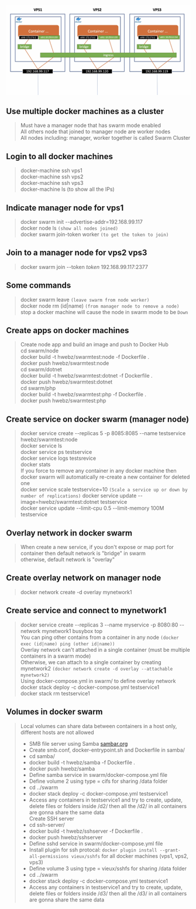 ![](images/overlay-network.png)
## **Use multiple docker machines as a cluster**
> Must have a manager node that has swarm mode enabled<br />
> All others node that joined to manager node are worker nodes<br />
> All nodes including: manager, worker together is called Swarm Cluster<br />
## **Login to all docker machines**
> docker-machine ssh vps1<br />
> docker-machine ssh vps2<br />
> docker-machine ssh vps3<br />
> docker-machine ls (to show all the IPs)
## **Indicate manager node for vps1**
> docker swarm init --advertise-addr=192.168.99.117<br />
> docker node ls `(show all nodes joined)`<br />
> docker swarm join-token worker `(to get the token to join)`
## **Join to a manager node for vps2 vps3**
> docker swarm join --token *token* 192.168.99.117:2377
## **Some commands**
> docker swarm leave `(leave swarm from node worker)`<br />
> docker node rm (id|name) `(from manager node to remove a node)`<br />
> stop a docker machine will cause the node in swarm mode to be `Down`
## **Create apps on docker machines**
> Create node app and build an image and push to Docker Hub<br />
> cd swarm/node<br />
> docker build -t hwebz/swarmtest:node -f Dockerfile .<br />
> docker push hwebz/swarmtest:node<br />
> cd swarm/dotnet<br />
> docker build -t hwebz/swarmtest:dotnet -f Dockerfile .<br />
> docker push hwebz/swarmtest:dotnet<br />
> cd swarm/php<br />
> docker build -t hwebz/swarmtest:php -f Dockerfile .<br />
> docker push hwebz/swarmtest:php
## **Create service on docker swarm (manager node)**
> docker service create --replicas 5 -p 8085:8085 --name testservice hwebz/swarmtest:node<br />
> docker service ls<br />
> docker service ps testservice<br />
> docker service logs testsrevice<br />
> docker stats<br />
> If you force to remove any container in any docker machine then docker swarm will automatically re-create a new container for deleted one<br />
> docker service scale testservice=10 `(Scale a service up or down by number of replications)`
> docker service update --image=hwebz/swarmtest:dotnet testservice<br />
> docker service update --limit-cpu 0.5 --limit-memory 100M testservice
## **Overlay network in docker swarm**
> When create a new service, if you don't expose or map port for container then default network is "bridge" in swarm<br />
> otherwise, default network is "overlay"
## **Create overlay network on manager node**
> docker network create -d overlay mynetwork1
## **Create service and connect to mynetwork1**
> docker service create --replicas 3 --name myservice -p 8080:80 --network mynetwork1 busybox top<br />
> You can ping other contains from a container in any node `(docker exec (id|name) ping (other id|name))`<br />
> Overlay network can't attached in a single container (must be multiple containers in a swarm mode)<br />
> Otherwise, we can attach to a single container by creating mynetwork2 `(docker network create -d overlay --attachable mynetwork2)`<br />
> Using docker-compose.yml in swarm/ to define overlay network<br />
> docker stack deploy -c docker-compose.yml testservice1<br />
> docker stack rm testservice1
## **Volumes in docker swarm**
> Local volumes can share data between containers in a host only, different hosts are not allowed<br />
> - SMB file server using Samba [sambar.org](samba.org)<br />
> - Create smb.conf, docker-entrypoint.sh and Dockerfile in samba/
> - cd samba/<br/>
> - docker build -t hwebz/samba -f Dockerfile .<br />
> - docker push hwebz/samba<br />
> - Define samba service in swarm/docker-compose.yml file<br />
> - Define volume 2 using type = cifs for sharing /data folder<br />
> - cd ../swarm<br />
> - docker stack deploy -c docker-compose.yml testservice1<br />
> - Access any containers in testservice1 and try to create, update, delete files or folders inside /d2/ then all the /d2/ in all containers are gonna share the same data<br />
> Create SSH server<br />
> - cd ssh-server/<br />
> - docker build -t hwebz/sshserver -f Dockerfile .<br />
> - docker push hwebz/sshserver<br />
> - Define sshd service in swarm/docker-compose.yml file<br />
> - Install plugin for ssh protocal: `docker plugin install --grant-all-permissions vieux/sshfs` for all docker machines (vps1, vps2, vps3)<br />
> - Define volume 3 using type = vieux/sshfs for sharing /data folder<br />
> - cd ../swarm<br />
> - docker stack deploy -c docker-compose.yml testservice1<br />
> - Access any containers in testservice1 and try to create, update, delete files or folders inside /d3/ then all the /d3/ in all containers are gonna share the same data<br />